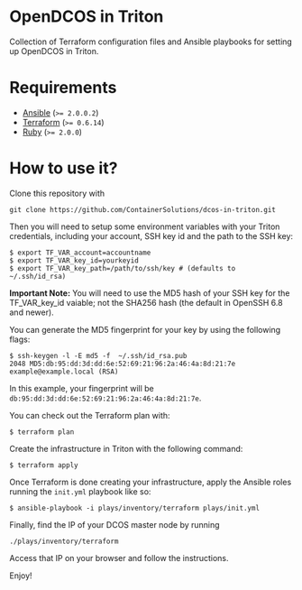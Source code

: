# OpenDCOS in Triton
Collection of Terraform configuration files and Ansible playbooks for setting up
OpenDCOS in Triton.

# Requirements
  * [Ansible](https://www.ansible.com) (`>= 2.0.0.2`)
  * [Terraform](https://www.terraform.io/) (`>= 0.6.14`)
  * [Ruby](https://www.ruby-lang.org/en/) (`>= 2.0.0`)

# How to use it?
Clone this repository with
```
git clone https://github.com/ContainerSolutions/dcos-in-triton.git
```

Then you will need to setup some environment variables with your Triton credentials,
including your account, SSH key id and the path to the SSH key:
```
$ export TF_VAR_account=accountname
$ export TF_VAR_key_id=yourkeyid
$ export TF_VAR_key_path=/path/to/ssh/key # (defaults to ~/.ssh/id_rsa)
```

**Important Note:** You will need to use the MD5 hash of your SSH key for the TF_VAR_key_id vaiable; not the SHA256 hash (the default in OpenSSH 6.8 and newer). 

You can generate the MD5 fingerprint for your key by using the following flags:

```
$ ssh-keygen -l -E md5 -f  ~/.ssh/id_rsa.pub
2048 MD5:db:95:dd:3d:dd:6e:52:69:21:96:2a:46:4a:8d:21:7e example@example.local (RSA)
```

In this example, your fingerprint will be `db:95:dd:3d:dd:6e:52:69:21:96:2a:46:4a:8d:21:7e`.

You can check out the Terraform plan with:
```
$ terraform plan
```

Create the infrastructure in Triton with the following command:
```
$ terraform apply
```

Once Terraform is done creating your infrastructure, apply the Ansible roles running the `init.yml` playbook like so:
```
$ ansible-playbook -i plays/inventory/terraform plays/init.yml
```

Finally, find the IP of your DCOS master node by running
```
./plays/inventory/terraform
```

Access that IP on your browser and follow the instructions.

Enjoy!
